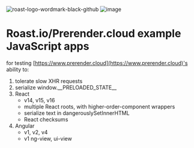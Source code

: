 ![roast-logo-wordmark-black-github](https://cloud.githubusercontent.com/assets/22159102/24274347/e49d50dc-0fe4-11e7-8d3c-03a59e1b7bf3.jpg)
![image](https://cloud.githubusercontent.com/assets/22159102/21554484/9d542f5a-cdc4-11e6-8c4c-7730a9e9e2d1.png)


# Roast.io/Prerender.cloud example JavaScript apps

for testing [https://www.prerender.cloud](https://www.prerender.cloud)'s ability to:

1. tolerate slow XHR requests
2. serialize window.\_\_PRELOADED_STATE\_\_
3. React
    * v14, v15, v16
    * multiple React roots, with higher-order-component wrappers
    * serialize text in dangerouslySetInnerHTML
    * React checksums
4. Angular
    * v1, v2, v4
    * v1 ng-view, ui-view
